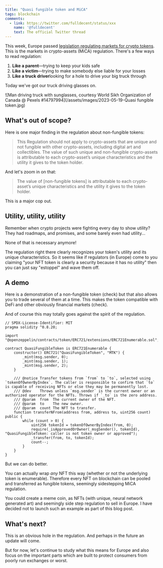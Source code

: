 ```yaml
---
title: "Quasi fungible token and MiCA"
tags: blockchain
comments:
  - link: https://twitter.com/fulldecent/status/xxx
    name: '@fulldecent'
    text: The official Twitter thread
---
```


This week, Europe passed [legislation regulating markets for crypto tokens](https://www.europarl.europa.eu/doceo/document/TA-9-2023-0117_EN.html#title2). This is the markets in crypto-assets (MiCA) regulation. There's a few ways to read regulation:

1. **Like a parent**—trying to keep your kids safe
2. **Like a victim**—trying to make somebody else liable for your losses
3. **Like a truck driver**looking for a hole to drive your big truck through

Today we've got our truck driving glasses on.

![Man driving truck with sunglasses, courtesy World Sikh Organization of Canada @ Pexels #14797994](/assets/images/2023-05-19-Quasi fungible token.jpg)

## What's out of scope?

Here is one major finding in the regulation about non-fungible tokens:

> This Regulation should not apply to crypto-assets that are unique and not fungible with other crypto-assets, including digital art and collectibles. The value of such unique and non-fungible crypto-assets is attributable to each crypto-asset’s unique characteristics and the utility it gives to the token holder. 

And let's zoom in on that:

> The value of [non-fungible tokens] is attributable to each crypto-asset’s unique characteristics and the utility it gives to the token holder.

This is a major cop out.

## Utility, utility, utility

Remember when crypto projects were fighting every day to show utility? They had roadmaps, and promises, and some barely even had utility...

None of that is necessary anymore!

The regulation right there clearly recognizes your token's utility and its unique characteristics. So it seems like if regulators (in Europe) come to you claiming "your NFT token is clearly a security because it has no utility" then you can just say "estoppel" and wave them off.

## A demo

Here is a demonstration of a non-fungible token (check) but that also allows you to trade several of them at a time. This makes the token compatible with DeFi and other obviously financial markets (check).

And of course this may totally goes against the spirit of the regulation.

```solidity
// SPDX-License-Identifier: MIT
pragma solidity ^0.8.20;

import "@openzeppelin/contracts/token/ERC721/extensions/ERC721Enumerable.sol";

contract QuasiFungibleToken is ERC721Enumerable {
    constructor() ERC721("QuasiFungibleToken", "MTK") {
        _mint(msg.sender, 0);
        _mint(msg.sender, 1);
        _mint(msg.sender, 2);
    }

    /// @notice Transfer tokens from `from` to `to`, selected using `tokenOfOwnerByIndex`. The caller is responsible to confirm that `to` is capable of receiving NFTs or else they may be permanently lost.
    /// @dev    Throws unless `msg.sender` is the current owner or an authorized operator for the NFTs. Throws if `_to` is the zero address.
    /// @param  from  The current owner of the NFT.
    /// @param  to    The new owner.
    /// @param  count The NFT to transfer.
    function transferNFrom(address from, address to, uint256 count) public {
        while (count > 0) {
            uint256 tokenId = tokenOfOwnerByIndex(from, 0);
            require(_isApprovedOrOwner(_msgSender(), tokenId), "QuasiFungibleToken: caller is not token owner or approved");
            _transfer(from, to, tokenId);
            count--;
        }
    }
}
```

But we can do better.

You can actually wrap *any* NFT this way (whether or not the underlying token is enumerable). Therefore every NFT on blockchain can be pooled and transferred as fungible tokens, seemingly sidestepping MiCA regulation.

You could create a meme coin, as NFTs (with unique, neural network generated art) and seemingly side step regulation to sell in Europe. I have decided not to launch such an example as part of this blog post.

## What's next?

This is an obvious hole in the regulation. And perhaps in the future an update will come.

But for now, let's continue to study what this means for Europe and also focus on the important parts which are built to protect consumers from poorly run exchanges or worst.